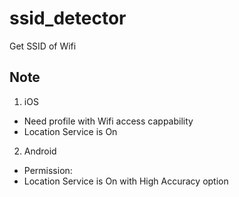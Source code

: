# ssid_detector

Get SSID of Wifi

## Note

1. iOS
 - Need profile with Wifi access cappability
 - Location Service is On

2. Android
 - Permission:
     <uses-permission android:name="android.permission.ACCESS_WIFI_STATE"/>
     <uses-permission android:name="android.permission.ACCESS_NETWORK_STATE"/>
     <uses-permission android:name="android.permission.ACCESS_FINE_LOCATION"/>
 - Location Service is On with High Accuracy option
